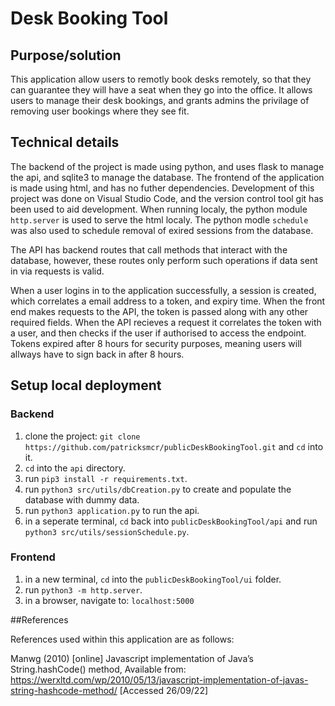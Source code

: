 # Desk Booking Tool

## Purpose/solution

This application allow users to remotly book desks remotely, so that they can guarantee they will have a seat when they go into the office. It allows users to manage their desk bookings, and grants admins the privilage of removing user bookings where they see fit.

## Technical details

The backend of the project is made using python, and uses flask to manage the api, and sqlite3 to manage the database. The frontend of the application is made using html, and has no futher dependencies. Development of this project was done on Visual Studio Code, and the version control tool git has been used to aid development. When running localy, the python module `http.server` is used to serve the html localy. The python modle `schedule` was also used to schedule removal of exired sessions from the database.

The API has backend routes that call methods that interact with the database, however, these routes only perform such operations if data sent in via requests is valid.

When a user logins in to the application successfully, a session is created, which correlates a email address to a token, and expiry time. When the front end makes requests to the API, the token is passed along with any other required fields. When the API recieves a request it correlates the token with a user, and then checks if the user if authorised to access the endpoint. Tokens expired after 8 hours for security purposes, meaning users will allways have to sign back in after 8 hours.

## Setup local deployment
### Backend
1. clone the project: `git clone https://github.com/patricksmcr/publicDeskBookingTool.git` and `cd` into it.
2. `cd` into the `api` directory.
3. run `pip3 install -r requirements.txt`.
3. run `python3 src/utils/dbCreation.py` to create and populate the database with dummy data.
4. run `python3 application.py` to run the api.
5. in a seperate terminal, `cd` back into `publicDeskBookingTool/api` and run `python3 src/utils/sessionSchedule.py`.
 
### Frontend
1. in a new terminal, `cd` into the `publicDeskBookingTool/ui` folder.
2. run `python3 -m http.server`.
3. in a browser, navigate to: `localhost:5000`

##References

References used within this application are as follows: 

Manwg (2010) [online] Javascript implementation of Java’s String.hashCode() method, Available from: https://werxltd.com/wp/2010/05/13/javascript-implementation-of-javas-string-hashcode-method/ [Accessed 26/09/22]

